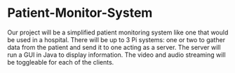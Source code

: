 Patient-Monitor-System
======================

Our project will be a simplified patient monitoring system like one that would be used in a hospital. There will 
be up to 3 Pi systems: one or two to gather data from the patient and send it to one acting as a server. The 
server will run a GUI in Java to display information. The video and audio streaming will be toggleable for each 
of the clients.
